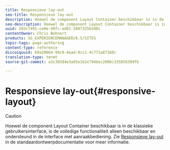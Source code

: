 ```yaml
---
title: Responsieve lay-out
seo-title: Responsieve lay-out
description: Hoewel de component Layout Container beschikbaar is in de klassieke gebruikersinterface, is de volledige functionaliteit alleen beschikbaar en ondersteund in de interface met aanraakbediening.
seo-description: Hoewel de component Layout Container beschikbaar is in de klassieke gebruikersinterface, is de volledige functionaliteit alleen beschikbaar en ondersteund in de interface met aanraakbediening.
uuid: 203c7491-ce0e-49fc-ad81-1697325b3d8c
contentOwner: Chris Bohnert
products: SG_EXPERIENCEMANAGER/6.5/SITES
topic-tags: page-authoring
content-type: reference
discoiquuid: 69a20064-99c9-4ead-9cc1-4c771a87268c
translation-type: tm+mt
source-git-commit: a3c303d4e3a85e1b2e794bec2006c335056309fb

---
```



# Responsieve lay-out{#responsive-layout}

>[!CAUTION]
>
>Hoewel de component Layout Container beschikbaar is in de klassieke gebruikersinterface, is de volledige functionaliteit alleen beschikbaar en ondersteund in de interface met aanraakbediening. Zie [Responsieve lay-out](/help/sites-authoring/responsive-layout.md) in de standaardontwerpdocumentatie voor meer informatie.

